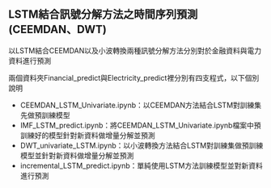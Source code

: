 ## LSTM結合訊號分解方法之時間序列預測(CEEMDAN、DWT)
以LSTM結合CEEMDAN以及小波轉換兩種訊號分解方法分別對於金融資料與電力資料進行預測

兩個資料夾Financial_predict與Electricity_predict裡分別有四支程式，以下個別說明
* CEEMDAN_LSTM_Univariate.ipynb：以CEEMDAN方法結合LSTM對訓練集先做預訓練模型
* IMF_LSTM_predict.ipynb：將CEEMDAN_LSTM_Univariate.ipynb檔案中預訓練好的模型針對新資料做增量分解並預測
* DWT_univariate_LSTM.ipynb：以小波轉換方法結合LSTM對訓練集做預訓練模型並針對新資料做增量分解並預測
* incremental_LSTM_predict.ipynb：單純使用LSTM方法訓練模型並對新資料進行預測
